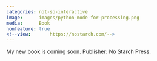 ```yaml
---
categories: not-so-interactive
image:      images/python-mode-for-processing.png
media:      Book
nonfeature: true
<!--view:       https://nostarch.com/-->
---
```

My new book is coming soon. Publisher: No Starch Press.

